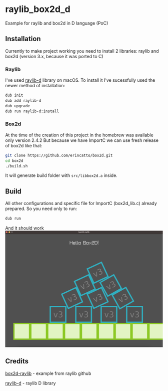 # raylib_box2d_d
 Example for raylib and box2d in D language (PoC)

## Installation
Currently to make project working you need to install 2 libraries: raylib and box2d (version 3.x, because it was ported to C)

### Raylib
I've used [raylib-d]() library on macOS.
To install it I've sucessfully used the newer method of installation:
```bash
dub init
dub add raylib-d
dub upgrade
dub run raylib-d:install
```

### Box2d
At the time of the creation of this project in the homebrew was available only version 2.4.2
But because we have ImportC we can use fresh release of box2d like that:
```bash
git clone https://github.com/erincatto/box2d.git
cd box2d
./build.sh
```
It will generate build folder with `src/libbox2d.a` inside.

## Build
All other configurations and specific file for ImportC (box2d_lib.c) already prepared.
So you need only to run:
```bash
dub run
```
And it should work
![screenshot](screenshot.png)

## Credits
[box2d-raylib](https://github.com/erincatto/box2d-raylib) - example from raylib github

[raylib-d](https://github.com/schveiguy/raylib-d) - raylib D library